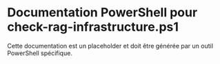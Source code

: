 # Documentation PowerShell pour check-rag-infrastructure.ps1

Cette documentation est un placeholder et doit être générée par un outil PowerShell spécifique.
